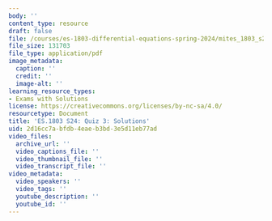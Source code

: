 ```yaml
---
body: ''
content_type: resource
draft: false
file: /courses/es-1803-differential-equations-spring-2024/mites_1803_s24_quiz3-qa.pdf
file_size: 131703
file_type: application/pdf
image_metadata:
  caption: ''
  credit: ''
  image-alt: ''
learning_resource_types:
- Exams with Solutions
license: https://creativecommons.org/licenses/by-nc-sa/4.0/
resourcetype: Document
title: 'ES.1803 S24: Quiz 3: Solutions'
uid: 2d16cc7a-bfdb-4eae-b3bd-3e5d11eb77ad
video_files:
  archive_url: ''
  video_captions_file: ''
  video_thumbnail_file: ''
  video_transcript_file: ''
video_metadata:
  video_speakers: ''
  video_tags: ''
  youtube_description: ''
  youtube_id: ''
---
```

